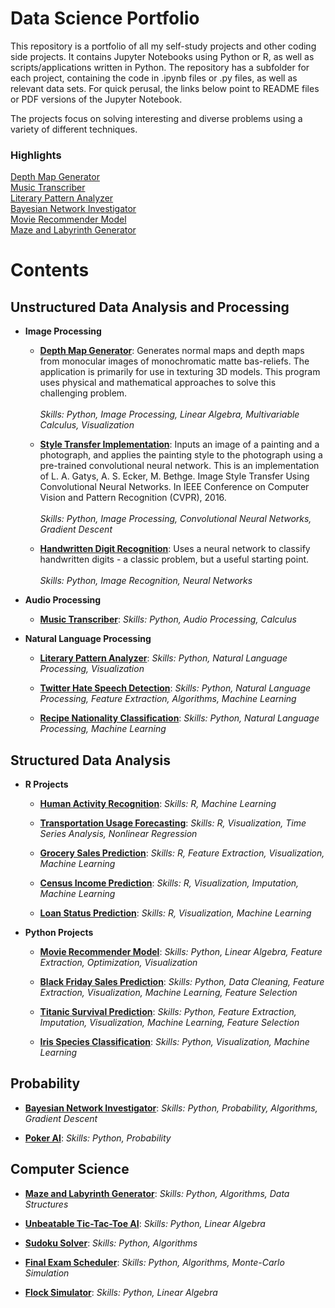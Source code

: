 # Data Science Portfolio

This repository is a portfolio of all my self-study projects and other coding side projects. It contains Jupyter Notebooks using Python or R, as well as scripts/applications written in Python. The repository has a subfolder for each project, containing the code in .ipynb files or .py files, as well as relevant data sets. For quick perusal, the links below point to README files or PDF versions of the Jupyter Notebook. 

The projects focus on solving interesting and diverse problems using a variety of different techniques.

### Highlights
[Depth Map Generator](depth-map-generator/README.md)\
[Music Transcriber](music-transcriber/README.md)\
[Literary Pattern Analyzer](literary-pattern-analyzer/README.md)\
[Bayesian Network Investigator](bayesian-investigator/README.md)\
[Movie Recommender Model](movie-recommender/MovieRecommenderSystem.pdf)\
[Maze and Labyrinth Generator](maze-labyrinth-generator/README.md)

# Contents

## Unstructured Data Analysis and Processing

* __Image Processing__
  * [__Depth Map Generator__](depth-map-generator/README.md): Generates normal maps and depth maps from monocular images of  monochromatic matte bas-reliefs. The application is primarily for use in texturing 3D models. This program uses physical and mathematical approaches to solve this challenging problem.\
  \
   *Skills: Python, Image Processing, Linear Algebra, Multivariable Calculus, Visualization*
  
  * [__Style Transfer Implementation__](style-transfer/README.md): Inputs an image of a painting and a photograph, and applies the painting style to the photograph using a pre-trained convolutional neural network. This is an implementation of L. A. Gatys, A. S. Ecker, M. Bethge. Image Style Transfer Using Convolutional Neural Networks. In IEEE Conference on Computer Vision and Pattern Recognition (CVPR), 2016.\
  \
  *Skills: Python, Image Processing, Convolutional Neural Networks, Gradient Descent*
  
  * [__Handwritten Digit Recognition__](digit-recognition/HandwrittenDigitRecognition.pdf): Uses a neural network to classify handwritten digits - a classic problem, but a useful starting point.\
  \
  *Skills: Python, Image Recognition, Neural Networks*

* __Audio Processing__
  * [__Music Transcriber__](music-transcriber/README.md):
  *Skills: Python, Audio Processing, Calculus*

* __Natural Language Processing__
  * [__Literary Pattern Analyzer__](literary-pattern-analyzer/README.md):
  *Skills: Python, Natural Language Processing, Visualization*
  
  * [__Twitter Hate Speech Detection__](hate-speech-detection/Twitter%20Hate%20Speech%20Detection.pdf):
  *Skills: Python, Natural Language Processing, Feature Extraction, Algorithms, Machine Learning*
  
  * [__Recipe Nationality Classification__](recipe-nationality/RecipeNationalityClassification.pdf):
  *Skills: Python, Natural Language Processing, Machine Learning*
  

## Structured Data Analysis

* __R Projects__
  * [__Human Activity Recognition__](human-activity-recognition/HumanActivityRecognition.pdf):
  *Skills: R, Machine Learning*
  
  * [__Transportation Usage Forecasting__](transportation-usage/TransportationUsageForecasting.pdf):
  *Skills: R, Visualization, Time Series Analysis, Nonlinear Regression*
  
  * [__Grocery Sales Prediction__](grocery-sales/GrocerySalesPrediction.pdf):
  *Skills: R, Feature Extraction, Visualization, Machine Learning*
  
  * [__Census Income Prediction__](census-income/CensusIncomePrediction.pdf):
  *Skills: R, Visualization, Imputation, Machine Learning*
  
  * [__Loan Status Prediction__](loan-status/LoanStatusPrediction.pdf):
  *Skills: R, Visualization, Machine Learning*
 
* __Python Projects__

  * [__Movie Recommender Model__](movie-recommender/MovieRecommenderSystem.pdf):
  *Skills: Python, Linear Algebra, Feature Extraction, Optimization, Visualization*
  
  * [__Black Friday Sales Prediction__](black-friday-sales/BlackFridaySales.pdf):
  *Skills: Python, Data Cleaning, Feature Extraction, Visualization, Machine Learning, Feature Selection*
  
  * [__Titanic Survival Prediction__](titanic-survival/TitanicSurvivalPrediction.pdf):
  *Skills: Python, Feature Extraction, Imputation, Visualization, Machine Learning, Feature Selection*
  
  * [__Iris Species Classification__](iris-classification/IrisClassification.pdf):
  *Skills: Python, Visualization, Machine Learning*

## Probability

  * [__Bayesian Network Investigator__](bayesian-investigator/README.md):
  *Skills: Python, Probability, Algorithms, Gradient Descent*
  
  * [__Poker AI__](poker-ai/README.md):
  *Skills: Python, Probability*
  

## Computer Science
  * [__Maze and Labyrinth Generator__](maze-labyrinth-generator/README.md):
  *Skills: Python, Algorithms, Data Structures*
  
  * [__Unbeatable Tic-Tac-Toe AI__](unbeatable-tic-tac-toe-ai/README.md):
  *Skills: Python, Linear Algebra*
  
  * [__Sudoku Solver__](sudoku-solver/README.md):
  *Skills: Python, Algorithms*
  
  * [__Final Exam Scheduler__](final-exam-scheduler/README.md):
  *Skills: Python, Algorithms, Monte-Carlo Simulation*
  
  * [__Flock Simulator__](flock-simulator/README.md):
  *Skills: Python, Linear Algebra*


